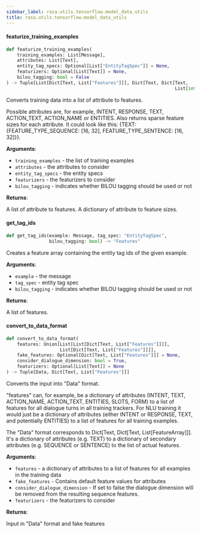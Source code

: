 ```yaml
---
sidebar_label: rasa.utils.tensorflow.model_data_utils
title: rasa.utils.tensorflow.model_data_utils
---
```

#### featurize\_training\_examples

```python
def featurize_training_examples(
    training_examples: List[Message],
    attributes: List[Text],
    entity_tag_specs: Optional[List["EntityTagSpec"]] = None,
    featurizers: Optional[List[Text]] = None,
    bilou_tagging: bool = False
) -> Tuple[List[Dict[Text, List["Features"]]], Dict[Text, Dict[Text,
                                                               List[int]]]]
```

Converts training data into a list of attribute to features.

Possible attributes are, for example, INTENT, RESPONSE, TEXT, ACTION_TEXT,
ACTION_NAME or ENTITIES.
Also returns sparse feature sizes for each attribute. It could look like this:
{TEXT: {FEATURE_TYPE_SEQUENCE: [16, 32], FEATURE_TYPE_SENTENCE: [16, 32]}}.

**Arguments**:

- `training_examples` - the list of training examples
- `attributes` - the attributes to consider
- `entity_tag_specs` - the entity specs
- `featurizers` - the featurizers to consider
- `bilou_tagging` - indicates whether BILOU tagging should be used or not
  

**Returns**:

  A list of attribute to features.
  A dictionary of attribute to feature sizes.

#### get\_tag\_ids

```python
def get_tag_ids(example: Message, tag_spec: "EntityTagSpec",
                bilou_tagging: bool) -> "Features"
```

Creates a feature array containing the entity tag ids of the given example.

**Arguments**:

- `example` - the message
- `tag_spec` - entity tag spec
- `bilou_tagging` - indicates whether BILOU tagging should be used or not
  

**Returns**:

  A list of features.

#### convert\_to\_data\_format

```python
def convert_to_data_format(
    features: Union[List[List[Dict[Text, List["Features"]]]],
                    List[Dict[Text, List["Features"]]]],
    fake_features: Optional[Dict[Text, List["Features"]]] = None,
    consider_dialogue_dimension: bool = True,
    featurizers: Optional[List[Text]] = None
) -> Tuple[Data, Dict[Text, List["Features"]]]
```

Converts the input into &quot;Data&quot; format.

&quot;features&quot; can, for example, be a dictionary of attributes (INTENT,
TEXT, ACTION_NAME, ACTION_TEXT, ENTITIES, SLOTS, FORM) to a list of features for
all dialogue turns in all training trackers.
For NLU training it would just be a dictionary of attributes (either INTENT or
RESPONSE, TEXT, and potentially ENTITIES) to a list of features for all training
examples.

The &quot;Data&quot; format corresponds to Dict[Text, Dict[Text, List[FeatureArray]]]. It&#x27;s
a dictionary of attributes (e.g. TEXT) to a dictionary of secondary attributes
(e.g. SEQUENCE or SENTENCE) to the list of actual features.

**Arguments**:

- `features` - a dictionary of attributes to a list of features for all
  examples in the training data
- `fake_features` - Contains default feature values for attributes
- `consider_dialogue_dimension` - If set to false the dialogue dimension will be
  removed from the resulting sequence features.
- `featurizers` - the featurizers to consider
  

**Returns**:

  Input in &quot;Data&quot; format and fake features

